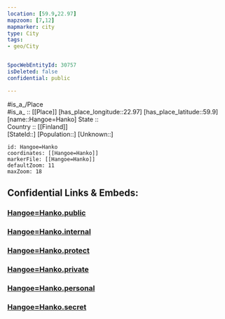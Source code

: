 ```yaml
---
location: [59.9,22.97] 
mapzoom: [7,12] 
mapmarker: city 
type: City
tags:
- geo/City


SpocWebEntityId: 30757
isDeleted: false
confidential: public

---
```

#is_a_/Place  
#is_a_ :: [[Place]] 
[has_place_longitude::22.97] 
[has_place_latitude::59.9] 
[name::Hangoe=Hanko] 
State ::  
Country :: [[Finland]]  
[StateId::] 
[Population::] 
[Unknown::] 


```leaflet
id: Hangoe=Hanko
coordinates: [[Hangoe=Hanko]] 
markerFile: [[Hangoe=Hanko]] 
defaultZoom: 11 
maxZoom: 18
```


## Confidential Links & Embeds: 

### [Hangoe=Hanko.public](/_public/\Earth\Continent\Europe\Europe~North\Finland\CityHangoe=Hanko.public.md) 

### [Hangoe=Hanko.internal](/_internal/\Earth\Continent\Europe\Europe~North\Finland\CityHangoe=Hanko.internal.md) 

### [Hangoe=Hanko.protect](/_protect/\Earth\Continent\Europe\Europe~North\Finland\CityHangoe=Hanko.protect.md) 

### [Hangoe=Hanko.private](/_private/\Earth\Continent\Europe\Europe~North\Finland\CityHangoe=Hanko.private.md) 

### [Hangoe=Hanko.personal](/_personal/\Earth\Continent\Europe\Europe~North\Finland\CityHangoe=Hanko.personal.md) 

### [Hangoe=Hanko.secret](/_secret/\Earth\Continent\Europe\Europe~North\Finland\CityHangoe=Hanko.secret.md)

